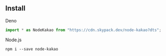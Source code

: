 ## Install
Deno
```typescript
import * as NodeKakao from "https://cdn.skypack.dev/node-kakao?dts";
```

Node.js
```
npm i --save node-kakao
```